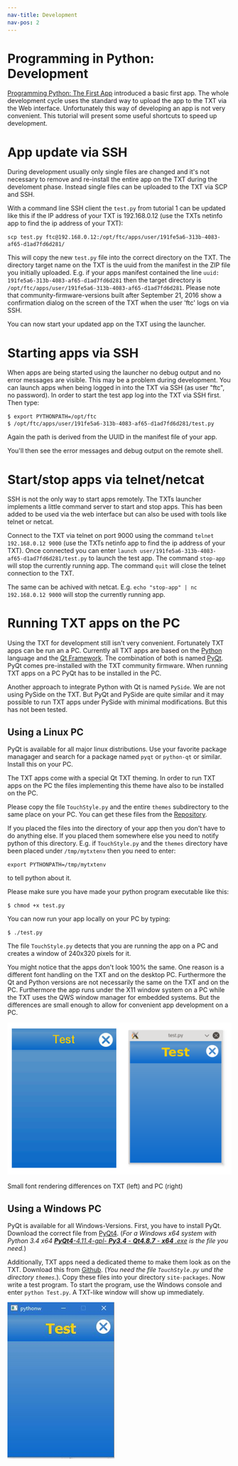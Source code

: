 ```yaml
---
nav-title: Development
nav-pos: 2
---
```

# Programming in Python: Development

[Programming Python: The First App](tutorial-1.md) introduced a basic first app. The whole development cycle uses the standard way to upload the app to the TXT via the Web interface. Unfortunately this way of developing an app is not very convenient. This tutorial will present some useful shortcuts to speed up development.

# App update via SSH

During development usually only single files are changed and it's not necessary to remove and re-install the entire app on the TXT during the develoment phase. Instead single files can be uploaded to the TXT via SCP and SSH.

With a command line SSH client the `test.py` from tutorial 1 can be updated like this if the IP address of your TXT is 192.168.0.12 (use the TXTs netinfo app to find the ip address of your TXT):

```
scp test.py ftc@192.168.0.12:/opt/ftc/apps/user/191fe5a6-313b-4083-af65-d1ad7fd6d281/
```

This will copy the new `test.py` file into the correct directory on the TXT. The directory target name on the TXT is the uuid from the manifest in the ZIP file you initially uploaded. E.g. if your apps manifest contained the line  ```uuid: 191fe5a6-313b-4083-af65-d1ad7fd6d281``` then the target directory is `/opt/ftc/apps/user/191fe5a6-313b-4083-af65-d1ad7fd6d281`. Please note that community-firmware-versions built after September 21, 2016 show a confirmation dialog on the screen of the TXT when the user 'ftc' logs on via SSH. 

You can now start your updated app on the TXT using the launcher.

# Starting apps via SSH

When apps are being started using the launcher no debug output and no error messages are visible. This may be a problem during development. You can launch apps when being logged in into the TXT via SSH (as user "ftc", no password). In order to start the test app log into the TXT via SSH first. Then type:

```
$ export PYTHONPATH=/opt/ftc
$ /opt/ftc/apps/user/191fe5a6-313b-4083-af65-d1ad7fd6d281/test.py
```

Again the path is derived from the UUID in the manifest file of your app.

You'll then see the error messages and debug output on the remote shell.

# Start/stop apps via telnet/netcat

SSH is not the only way to start apps remotely. The TXTs launcher implements a little command server to start and stop apps. This has been added to be used via the web interface but can also be used with tools like telnet or netcat.

Connect to the TXT via telnet on port 9000 using the command `telnet 192.168.0.12 9000` (use the TXTs netinfo app to find the ip address of your TXT). Once connected you can enter `launch user/191fe5a6-313b-4083-af65-d1ad7fd6d281/test.py` to launch the test app. The command `stop-app` will stop the currently running app. The command `quit` will close the telnet connection to the TXT.

The same can be achived with netcat. E.g. `echo "stop-app" | nc 192.168.0.12 9000` will stop the currently running app.

# Running TXT apps on the PC

Using the TXT for development still isn't very convenient. Fortunately TXT apps can be run an a PC. Currently all TXT apps are based on the [Python](https://www.python.org/) language and the [Qt Framework](http://www.qt.io/). The combination of both is named [PyQt](https://riverbankcomputing.com/software/pyqt/intro). PyQt comes pre-installed with the TXT community firmware. When running TXT apps on a PC PyQt has to be installed in the PC.

Another approach to integrate Python with Qt is named `PySide`. We are not using PySide on the TXT. But PyQt and PySide are quite similar and it may possible to run TXT apps under PySide with minimal modifications. But this has not been tested.

## Using a Linux PC

PyQt is available for all major linux distributions. Use your favorite package managager and search for a package named `pyqt` or `python-qt` or similar. Install this on your PC.

The TXT apps come with a special Qt TXT theming. In order to run TXT apps on the PC the files implementing this theme have also to be installed on the PC.

Please copy the file `TouchStyle.py` and the entire `themes` subdirectory to the same place on your PC. You can get these files from the [Repository](https://github.com/ftCommunity/ftcommunity-TXT/tree/master/board/fischertechnik/TXT/rootfs/opt/ftc).

If you placed the files into the directory of your app then you don't have to do anything else. If you placed them somewhere else you need to notify python of this directory. E.g. if `TouchStyle.py` and the `themes` directory have been placed under `/tmp/mytxtenv` then you need to enter:

```
export PYTHONPATH=/tmp/mytxtenv
```
to tell python about it.

Please make sure you have made your python program executable like this:

```
$ chmod +x test.py
```

You can now run your app locally on your PC by typing:

```
$ ./test.py
```

The file `TouchStyle.py` detects that you are running the app on a PC and creates a window of 240x320 pixels for it.

You might notice that the apps don't look 100% the same. One reason is a different font handling on the TXT and on the desktop PC. Furthermore the Qt and Python versions are not necessarily the same on the TXT and on the PC. Furthermore the app runs under the X11 window system on a PC while the TXT uses the QWS window manager for embedded systems. But the differences are small enough to allow for convenient app development on a PC.

![Running on a TXT or a PC](tut2_img1b.png)    

Small font rendering differences on TXT (left) and PC (right)

## Using a Windows PC

PyQt is available for all Windows-Versions. First, you have to install PyQt. Download the correct file from [PyQt4](https://sourceforge.net/projects/pyqt/files/PyQt4/PyQt-4.11.4/). (*For a Windows x64 system with Python 3.4 x64 [**PyQt4**-4.11.4-gpl- **Py3.4** - **Qt4.8.7** - **x64** .exe](https://sourceforge.net/projects/pyqt/files/PyQt4/PyQt-4.11.4/PyQt4-4.11.4-gpl-Py3.4-Qt4.8.7-x64.exe/download) is the file you need.*)

Additionally, TXT apps need a dedicated theme to make them look as on the TXT. Download this from [Github](https://github.com/ftCommunity/ftcommunity-TXT/tree/master/board/fischertechnik/TXT/rootfs/opt/ftc). (*You need the file `TouchStyle.py` und the directory `themes`.*). Copy these files into your directory `site-packages`. Now write a test program. To start the program, use the Windows console and enter `python Test.py`. A TXT-like window will show up immediately.

![Running on a Windows PC](tut2_img3.png)
